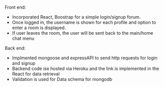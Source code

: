 Front end:
- Incorporated React, Boostrap for a simple login/signup forum.
- Once logged in, the username is shown for each profile and option to enter a room is displayed.
- If user leaves the room, the user will be sent back to the main/home chat menu

Back end:
- Implmented mongoose and expressAPI to send http requests for login and signup
- Backend code ise hosted via Heroku and the link is implemented in the React for data retrieval
- Validation is used for Data schema for mongodb
  
